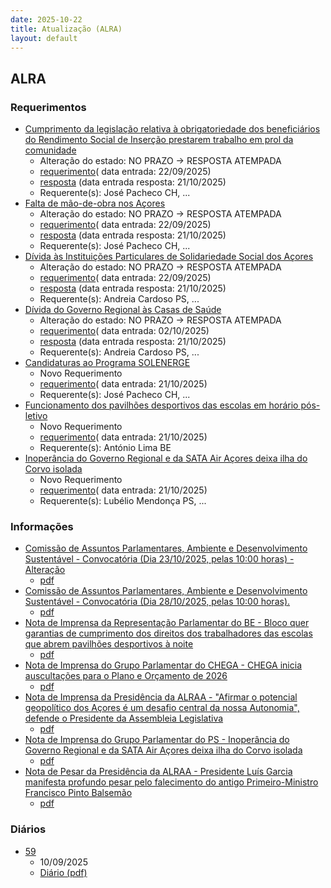 ```yaml
---
date: 2025-10-22
title: Atualização (ALRA)
layout: default
---
```

## ALRA

### Requerimentos

* [Cumprimento da legislação relativa à obrigatoriedade dos beneficiários do Rendimento Social de Inserção prestarem trabalho em prol da comunidade](http://base.alra.pt:82/4DACTION/w_pesquisa_registo/4/8954)
  * Alteração do estado: NO PRAZO → RESPOSTA ATEMPADA
  * [requerimento](http://base.alra.pt:82/Doc_Req/XIIIreque419.pdf)( data entrada: 22/09/2025)
  * [resposta](http://base.alra.pt:82/Doc_Req/XIIIrequeresp419.pdf) (data entrada resposta: 21/10/2025)
  * Requerente(s): José Pacheco CH, ...
* [Falta de mão-de-obra nos Açores](http://base.alra.pt:82/4DACTION/w_pesquisa_registo/4/8955)
  * Alteração do estado: NO PRAZO → RESPOSTA ATEMPADA
  * [requerimento](http://base.alra.pt:82/Doc_Req/XIIIreque420.pdf)( data entrada: 22/09/2025)
  * [resposta](http://base.alra.pt:82/Doc_Req/XIIIrequeresp420.pdf) (data entrada resposta: 21/10/2025)
  * Requerente(s): José Pacheco CH, ...
* [Dívida às Instituições Particulares de Solidariedade Social dos Açores](http://base.alra.pt:82/4DACTION/w_pesquisa_registo/4/8956)
  * Alteração do estado: NO PRAZO → RESPOSTA ATEMPADA
  * [requerimento](http://base.alra.pt:82/Doc_Req/XIIIreque421.pdf)( data entrada: 22/09/2025)
  * [resposta](http://base.alra.pt:82/Doc_Req/XIIIrequeresp421.pdf) (data entrada resposta: 21/10/2025)
  * Requerente(s): Andreia Cardoso PS, ...
* [Dívida do Governo Regional às Casas de Saúde](http://base.alra.pt:82/4DACTION/w_pesquisa_registo/4/8974)
  * Alteração do estado: NO PRAZO → RESPOSTA ATEMPADA
  * [requerimento](http://base.alra.pt:82/Doc_Req/XIIIreque433.pdf)( data entrada: 02/10/2025)
  * [resposta](http://base.alra.pt:82/Doc_Req/XIIIrequeresp433.pdf) (data entrada resposta: 21/10/2025)
  * Requerente(s): Andreia Cardoso PS, ...
* [Candidaturas ao Programa SOLENERGE](http://base.alra.pt:82/4DACTION/w_pesquisa_registo/4/8990)
  * Novo Requerimento
  * [requerimento](http://base.alra.pt:82/Doc_Req/XIIIreque441.pdf)( data entrada: 21/10/2025)
  * Requerente(s): José Pacheco CH, ...
* [Funcionamento dos pavilhões desportivos das escolas em horário pós-letivo](http://base.alra.pt:82/4DACTION/w_pesquisa_registo/4/8991)
  * Novo Requerimento
  * [requerimento](http://base.alra.pt:82/Doc_Req/XIIIreque442.pdf)( data entrada: 21/10/2025)
  * Requerente(s): António Lima BE
* [Inoperância do Governo Regional e da SATA Air Açores deixa ilha do Corvo isolada](http://base.alra.pt:82/4DACTION/w_pesquisa_registo/4/8992)
  * Novo Requerimento
  * [requerimento](http://base.alra.pt:82/Doc_Req/XIIIreque443.pdf)( data entrada: 21/10/2025)
  * Requerente(s): Lubélio Mendonça PS, ...

### Informações

* [Comissão de Assuntos Parlamentares, Ambiente e Desenvolvimento Sustentável - Convocatória (Dia 23/10/2025, pelas 10:00 horas) - Alteração](http://base.alra.pt:82/4DACTION/w_pesquisa_registo/8/22240)
  * [pdf](http://base.alra.pt:82/Doc_Noticias/NI22240.pdf)
* [Comissão de Assuntos Parlamentares, Ambiente e Desenvolvimento Sustentável - Convocatória (Dia 28/10/2025, pelas 10:00 horas).](http://base.alra.pt:82/4DACTION/w_pesquisa_registo/8/22241)
  * [pdf](http://base.alra.pt:82/Doc_Noticias/NI22241.pdf)
* [Nota de Imprensa da Representação Parlamentar do BE - Bloco quer garantias de cumprimento dos direitos dos trabalhadores das escolas que abrem pavilhões desportivos à noite](http://base.alra.pt:82/4DACTION/w_pesquisa_registo/8/22235)
  * [pdf](http://base.alra.pt:82/Doc_Noticias/NI22235.pdf)
* [Nota de Imprensa do Grupo Parlamentar do CHEGA - CHEGA inicia auscultações para o Plano e Orçamento de 2026](http://base.alra.pt:82/4DACTION/w_pesquisa_registo/8/22236)
  * [pdf](http://base.alra.pt:82/Doc_Noticias/NI22236.pdf)
* [Nota de Imprensa da Presidência da ALRAA - "Afirmar o potencial geopolítico dos Açores é um desafio central da nossa Autonomia", defende o Presidente da Assembleia Legislativa](http://base.alra.pt:82/4DACTION/w_pesquisa_registo/8/22237)
  * [pdf](http://base.alra.pt:82/Doc_Noticias/NI22237.pdf)
* [Nota de Imprensa do Grupo Parlamentar do PS - Inoperância do Governo Regional e da SATA Air Açores deixa ilha do Corvo isolada](http://base.alra.pt:82/4DACTION/w_pesquisa_registo/8/22238)
  * [pdf](http://base.alra.pt:82/Doc_Noticias/NI22238.pdf)
* [Nota de Pesar da Presidência da ALRAA - Presidente Luís Garcia manifesta profundo pesar pelo falecimento do antigo Primeiro-Ministro Francisco Pinto Balsemão](http://base.alra.pt:82/4DACTION/w_pesquisa_registo/8/22239)
  * [pdf](http://base.alra.pt:82/Doc_Noticias/NI22239.pdf)

### Diários

* [59](http://base.alra.pt:82/4DACTION/w_pesquisa_registo/10/2900)
  * 10/09/2025
  * [Diário (pdf)](http://base.alra.pt:82/Diario/XIII59.pdf)
